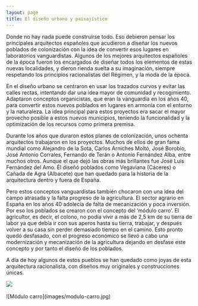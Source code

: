 ```yaml
---
layout: page
title: El diseño urbano y paisajístico
---
```

Donde no hay nada puede construirse todo. Eso debieron pensar los principales arquitectos españoles que acudieron a diseñar los nuevos poblados de colonización con la idea de convertir esos lugares en laboratorios vanguardistas. Algunos de los mejores arquitectos españoles de la época fueron los encargados de diseñar todos los elementos de estas nuevas localidades, y dieron rienda suelta a su imaginación, siempre respetando los principios racionalistas del Régimen, y la moda de la época.

En el diseño urbano se centraron en usar los trazados curvos y evitar las calles rectas, intentando dar una idea mayor de comunidad y recogimiento. Adaptaron conceptos organicistas, que eran la vanguardia en los años 40, para convertir estos nuevos poblados en lugares en armonía con el entorno y la naturaleza. La idea principal para estos proyectos era sacar el mayor provecho posible a estos nuevos municipios, teniendo la funcionalidad y la optimización de los recursos como primera premisa.

Durante los años que duraron estos planes de colonización, unos ochenta arquitectos trabajaron en los proyectos. Muchos de ellos de gran fama mundial como Alejandro de la Sota, Carlos Arniches Moltó, José Borobio, José Antonio Corrales, Fernando de Terán o Antonio Fernández Alba, entre muchos otros. Aunque el que dejó las obras más brillantes fue José Luis Fernández del Amo. Él diseñó poblados como Vegaviana (Cáceres) o Cañada de Agra (Albacete) que han quedado para la historia de la arquitectura dentro y fuera de España.

Pero estos conceptos vanguardistas también chocaron con una idea del campo atrasada y la falta progreso de la agricultura. El sector agrario en España en los años 40 adolecía de falta de mecanización y poca inversión. Por eso los poblados se crearon con el concepto del ‘módulo carro’. El agricultor, es decir, el colono, no podía vivir a más de 2,5 km de su tierra de labor ya que debía ir con sus aperos hasta su tierra, trabajar, y después volver a su casa sin perder demasiado tiempo en el camino. Esto pronto quedó desfasado, con el progreso económico se llevó a cabo una modernización y mecanización de la agricultura dejando en desfase este concepto y por tanto el diseño de los poblados.

A día de hoy algunos de estos pueblos se han quedado como joyas de esta arquitectura racionalista, con diseños muy originales y construcciones únicas.

<img style="max-width:100%" src="//cdn.thinglink.me/api/image/932648009341075457/1024/10/scaletowidth#tl-932648009341075457;1043138249'" class="alwaysThinglink"/><script async charset="utf-8" src="//cdn.thinglink.me/jse/embed.js"></script>

<div class="video-container">
![Módulo carro](images/modulo-carro.jpg)
</div>
